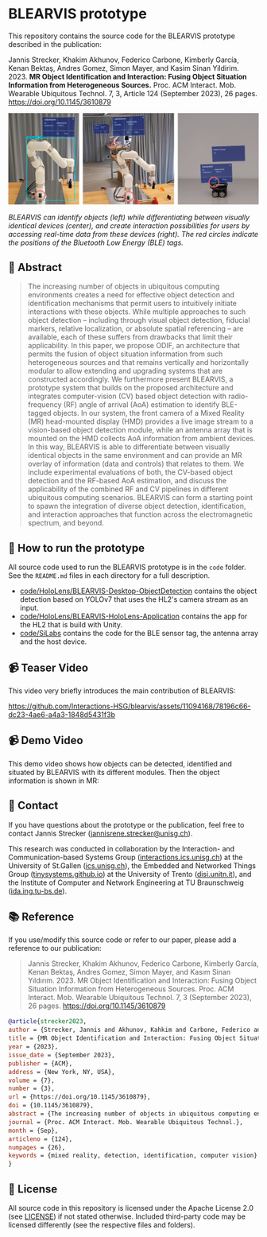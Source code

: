# BLEARVIS prototype

This repository contains the source code for the BLEARVIS prototype described in the publication:

Jannis Strecker, Khakim Akhunov, Federico Carbone, Kimberly García, Kenan Bektaş, Andres Gomez, Simon Mayer, and Kasim Sinan Yildirim. 2023. **MR Object Identification and Interaction: Fusing Object Situation Information from Heterogeneous Sources.** Proc. ACM Interact. Mob. Wearable Ubiquitous Technol. 7, 3, Article 124 (September 2023), 26 pages. https://doi.org/10.1145/3610879

![header](./header.png)

_BLEARVIS can identify objects (left) while differentiating between visually identical devices (center), and create
interaction possibilities for users by accessing real-time data from these devices (right). The red circles indicate the positions
of the Bluetooth Low Energy (BLE) tags._

## 📄 Abstract

> The increasing number of objects in ubiquitous computing environments creates a need for effective object detection and identification mechanisms that permit users to intuitively initiate interactions with these objects. While multiple approaches to such object detection – including through visual object detection, fiducial markers, relative localization, or absolute spatial referencing – are available, each of these suffers from drawbacks that limit their applicability. In this paper, we propose ODIF, an architecture that permits the fusion of object situation information from such heterogeneous sources and that remains vertically and horizontally modular to allow extending and upgrading systems that are constructed accordingly. We furthermore present BLEARVIS, a prototype system that builds on the proposed architecture and integrates computer-vision (CV) based object detection with radio-frequency (RF) angle of arrival (AoA) estimation to identify BLE-tagged objects. In our system, the front camera of a Mixed Reality (MR) head-mounted display (HMD) provides a live image stream to a vision-based object detection module, while an antenna array that is mounted on the HMD collects AoA information from ambient devices. In this way, BLEARVIS is able to differentiate between visually identical objects in the same environment and can provide an MR overlay of information (data and controls) that relates to them. We include experimental evaluations of both, the CV-based object detection and the RF-based AoA estimation, and discuss the applicability of the combined RF and CV pipelines in different ubiquitous computing scenarios. BLEARVIS can form a starting point to spawn the integration of diverse object detection, identification, and interaction approaches that function across the electromagnetic spectrum, and beyond.

## 🚀 How to run the prototype

All source code used to run the BLEARVIS prototype is in the `code` folder. See the `README.md` files in each directory for a full description.
- [code/HoloLens/BLEARVIS-Desktop-ObjectDetection](https://github.com/Interactions-HSG/blearvis/tree/main/code/HoloLens/BLEARVIS-Desktop-ObjectDetection) contains the object detection based on YOLOv7 that uses the HL2's camera stream as an input.
- [code/HoloLens/BLEARVIS-HoloLens-Application](https://github.com/Interactions-HSG/blearvis/tree/main/code/HoloLens/BLEARVIS-HoloLens-Application) contains the app for the HL2 that is build with Unity.
- [code/SiLabs](https://github.com/Interactions-HSG/blearvis/tree/main/code/SiLabs) contains the code for the BLE sensor tag, the antenna array and the host device.

## 📹 Teaser Video
This video very briefly introduces the main contribution of BLEARVIS:

https://github.com/Interactions-HSG/blearvis/assets/11094168/78196c66-dc23-4ae6-a4a3-1848d5431f3b



## 📹 Demo Video
This demo video shows how objects can be detected, identified and situated by BLEARVIS with its different modules. Then the object information is shown in MR:

## 📧 Contact

If you have questions about the prototype or the publication, feel free to contact Jannis Strecker ([jannisrene.strecker@unisg.ch](mailto:jannisrene.strecker@unisg.ch)).

This research was conducted in collaboration by the Interaction- and Communication-based Systems Group ([interactions.ics.unisg.ch](https://interactions.ics.unisg.ch)) at the University of St.Gallen ([ics.unisg.ch](https://ics.unisg.ch)), the Embedded and Networked Things Group ([tinysystems.github.io](https://tinysystems.github.io/)) at the University of Trento ([disi.unitn.it](https://www.disi.unitn.it/)), and the Institute of Computer and Network Engineering at TU Braunschweig ([ida.ing.tu-bs.de](https://www.ida.ing.tu-bs.de/)).


## 📚 Reference

If you use/modify this source code or refer to our paper, please add a reference to our publication:

> Jannis Strecker, Khakim Akhunov, Federico Carbone, Kimberly García, Kenan Bektaş, Andres Gomez, Simon Mayer, and Kasım Sinan Yıldırım. 2023. MR Object Identification and Interaction: Fusing Object Situation Information from Heterogeneous Sources. Proc. ACM Interact. Mob. Wearable Ubiquitous Technol. 7, 3 (September 2023), 26 pages. https://doi.org/10.1145/3610879

```bibtex
@article{strecker2023,
author = {Strecker, Jannis and Akhunov, Kahkim and Carbone, Federico and García, Kimberly and Bekta\c{s}, Kenan and Gomez, Andres and Mayer, Simon and Y\i{}ld\i{}r\i{}m, Kas\i{}m Sinan},
title = {MR Object Identification and Interaction: Fusing Object Situation Information from Heterogeneous Sources},
year = {2023},
issue_date = {September 2023},
publisher = {ACM},
address = {New York, NY, USA},
volume = {7},
number = {3},
url = {https://doi.org/10.1145/3610879},
doi = {10.1145/3610879},
abstract = {The increasing number of objects in ubiquitous computing environments creates a need for effective object detection and identification mechanisms that permit users to intuitively initiate interactions with these objects. While multiple approaches to such object detection – including through visual object detection, fiducial markers, relative localization, or absolute spatial referencing – are available, each of these suffers from drawbacks that limit their applicability. In this paper, we propose ODIF, an architecture that permits the fusion of object situation information from such heterogeneous sources and that remains vertically and horizontally modular to allow extending and upgrading systems that are constructed accordingly. We furthermore present BLEARVIS, a prototype system that builds on the proposed architecture and integrates computer-vision (CV) based object detection with radio-frequency (RF) angle of arrival (AoA) estimation to identify BLE-tagged objects. In our system, the front camera of a Mixed Reality (MR) head-mounted display (HMD) provides a live image stream to a vision-based object detection module, while an antenna array that is mounted on the HMD collects AoA information from ambient devices. In this way, BLEARVIS is able to differentiate between visually identical objects in the same environment and can provide an MR overlay of information (data and controls) that relates to them. We include experimental evaluations of both, the CV-based object detection and the RF-based AoA estimation, and discuss the applicability of the combined RF and CV pipelines in different ubiquitous computing scenarios. This research can form a starting point to spawn the integration of diverse object detection, identification, and interaction approaches that function across the electromagnetic spectrum, and beyond.},
journal = {Proc. ACM Interact. Mob. Wearable Ubiquitous Technol.},
month = {Sep},
articleno = {124},
numpages = {26},
keywords = {mixed reality, detection, identification, computer vision}
}
```

## 📑 License

All source code in this repository is licensed under the Apache License 2.0 (see [LICENSE](https://github.com/Interactions-HSG/blearvis/blob/main/LICENSE)) if not stated otherwise.
Included third-party code may be licensed differently (see the respective files and folders).
